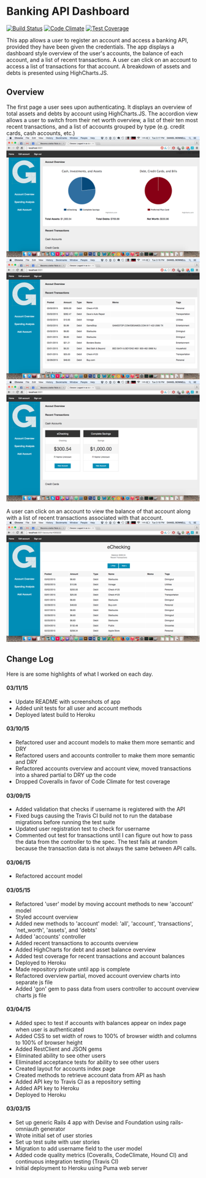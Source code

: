 Banking API Dashboard
================
[![Build Status](https://magnum.travis-ci.com/danielbonnell/banking-api.svg?token=UobkAdyZA1SqXorqM6AB&branch=master)](https://magnum.travis-ci.com/danielbonnell/banking-api)
[![Code Climate](https://codeclimate.com/repos/54f91bc5e30ba075e2000199/badges/cfda0bb123ec6b4825eb/gpa.svg)](https://codeclimate.com/repos/54f91bc5e30ba075e2000199/feed)
[![Test Coverage](https://codeclimate.com/repos/54f91bc5e30ba075e2000199/badges/cfda0bb123ec6b4825eb/coverage.svg)](https://codeclimate.com/repos/54f91bc5e30ba075e2000199/feed)

This app allows a user to register an account and access a banking API, provided they have been given the credentials. The app displays a dashboard style overview of the user's accounts, the balance of each account, and a list of recent transactions. A user can click on an account to access a list of transactions for that account. A breakdown of assets and debts is presented using HighCharts.JS.

## Overview
The first page a user sees upon authenticating. It displays an overview of total assets and debts by account using HighCharts.JS. The accordion view allows a user to switch from their net worth overview, a list of their ten most recent transactions, and a list of accounts grouped by type (e.g. credit cards, cash accounts, etc.)
![Banking-API](https://github.com/danielbonnell/banking-api/blob/master/overview.png)
![Banking-API](https://github.com/danielbonnell/banking-api/blob/master/transactions.png)
![Banking-API](https://github.com/danielbonnell/banking-api/blob/master/accounts.png)

A user can click on an account to view the balance of that account along with a list of recent transactions associated with that account.
![Banking-API](https://github.com/danielbonnell/banking-api/blob/master/account.png)

## Change Log
Here is are some highlights of what I worked on each day.

#### 03/11/15
* Update README with screenshots of app
* Added unit tests for all user and account methods
* Deployed latest build to Heroku

#### 03/10/15
* Refactored user and account models to make them more semantic and DRY
* Refactored users and accounts controller to make them more semantic and DRY
* Refactored accounts overview and account view, moved transactions into a shared partial to DRY up the code
* Dropped Coveralls in favor of Code Climate for test coverage

#### 03/09/15
* Added validation that checks if username is registered with the API
* Fixed bugs causing the Travis CI build not to run the database migrations before running the test suite
* Updated user registration test to check for username
* Commented out test for transactions until I can figure out how to pass the data from the controller to the spec. The test fails at random because the transaction data is not always the same between API calls.

#### 03/06/15
* Refactored account model

#### 03/05/15
* Refactored 'user' model by moving account methods to new 'account' model
* Styled account overview
* Added new methods to 'account' model: 'all', 'account', 'transactions', 'net_worth', 'assets', and 'debts'
* Added 'accounts' controller
* Added recent transactions to accounts overview
* Added HighCharts for debt and asset balance overview
* Added test coverage for recent transactions and account balances
* Deployed to Heroku
* Made repository private until app is complete
* Refactored overview partial, moved account overview charts into separate js file
* Added 'gon' gem to pass data from users controller to account overview charts js file

#### 03/04/15
* Added spec to test if accounts with balances appear on index page when user is authenticated
* Added CSS to set width of rows to 100% of browser width and columns to 100% of browser height
* Added RestClient and JSON gems
* Eliminated ability to see other users
* Eliminated acceptance tests for ability to see other users
* Created layout for accounts index page
* Created methods to retrieve account data from API as hash
* Added API key to Travis CI as a repository setting
* Added API key to Heroku
* Deployed to Heroku

#### 03/03/15
* Set up generic Rails 4 app with Devise and Foundation using rails-omniauth generator
* Wrote initial set of user stories
* Set up test suite with user stories
* Migration to add username field to the user model
* Added code quality metrics (Coveralls, CodeClimate, Hound CI) and continuous integration testing (Travis CI)
* Initial deployment to Heroku using Puma web server
